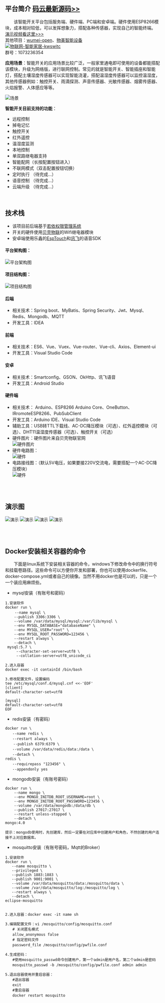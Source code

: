 
## 平台简介 [码云最新源码>>](https://gitee.com/kerwincui/kwswitch)

　　该智能开关平台包括服务端、硬件端、PC端和安卓端。硬件使用ESP8266模块，成本相对较低，可以发挥想象力，搭配各种传感器，实现自己的智能终端。<br />
  [演示视频看这里>>>](https://www.bilibili.com/video/BV1Qg4y1q7nk?from=search&seid=16334091011357696233)<br />
其他项目：[wumei-open](https://gitee.com/kerwincui/wumei-open)、[物美智能设备](http://wumei.live/) <br />
<a target="_blank" href="https://qm.qq.com/cgi-bin/qm/qr?k=P_oc91N6KC39zp2PEV_-BY3xMnAokeZ8&jump_from=webapi"><img border="0" src="//pub.idqqimg.com/wpa/images/group.png" alt="物联网-智能家居-kwswitc" title="物联网-智能家居-kwswitc"></a> <br />
群号：1073236354

**应用场景**：智能开关的应用场景比较广泛，一般家里通电即可使用的设备都能搭配该模块，升级为网络版，进行联网控制。常见的就是智能开关、智能插座和智能灯，搭配土壤湿度传感器可以实现智能浇灌，搭配温湿度传感器可以监控温湿度，其他传感器例如：触控开关、雨滴探测、声音传感器、光敏传感器、烟雾传感器、火焰报警、人体感应等等。

![场景](https://gitee.com/kerwincui/kwswitch/raw/master/document/0.png)
  
**智能开关目前支持的功能**：
- 远程控制
- 掉电记忆
- 触控开关
- 红外遥控
- 温湿度监测
- 本地控制
- 单双路继电器支持
- 智能配网（长按配置按钮进入）
- 不联网模式（双击配置按钮切换）
- 定时执行 （待完成...）
- 语音控制 （待完成...）
- 云端升级 （待完成...）
    
<br /> 
 
## 技术栈
* 该项目前后端基于[若依权限管理系统](https://gitee.com/y_project/RuoYi-Vue)
* 开关的硬件使用[贝壳物联](https://www.bigiot.net/)的Wifi继电器模块
* 安卓端使用乐鑫的[EspTouch](https://github.com/EspressifApp/EsptouchForAndroid)和[讯飞](https://www.xfyun.cn/)的语音SDK   
    
    
#### 平台架构图：
![平台架构图](https://gitee.com/kerwincui/kwswitch/raw/master/document/1.png)  

#### 项目结构图：
![项目结构图](https://gitee.com/kerwincui/kwswitch/raw/master/document/01.png) 
    
#### 后端
* 相关技术：Spring boot、MyBatis、Spring Security、Jwt、Mysql、Redis、Mongodb、MQTT
* 开发工具：IDEA
    
#### 前端
* 相关技术：ES6、Vue、Vuex、Vue-router、Vue-cli、Axios、Element-ui
* 开发工具：Visual Studio Code
    
#### 安卓
* 相关技术：Smartconfig、GSON、OkHttp、讯飞语音
* 开发工具：Android Studio
    
#### 硬件端
* 相关技术： Arduino、ESP8266 Arduino Core、OneButton、IRromoteESP8266、PubSubClient
* 开发工具：Arduino IDE、Visual Studio Code
* 辅助工具：USB转TTL下载线、AC-DC降压模块（可选）、红外遥控模块（可选）、DHT11温湿度传感器（可选）、触控开关（可选）
* 硬件图片：硬件图片来自贝壳物联官网<br />
![硬件图片](https://gitee.com/kerwincui/kwswitch/raw/master/document/2.jpg)
* 硬件电路图：<br />
![硬件](https://gitee.com/kerwincui/kwswitch/raw/master/document/3.jpg)    
* 电路接线图：（默认5V电压，如果要接220V交流电，需要搭配一个AC-DC降压模块）<br />
![硬件](https://gitee.com/kerwincui/kwswitch/raw/master/document/4.png)
   
<br /><br />  
## 演示图
![演示](https://gitee.com/kerwincui/kwswitch/raw/master/document/5.png)
![演示](https://gitee.com/kerwincui/kwswitch/raw/master/document/6.png)
![演示](https://gitee.com/kerwincui/kwswitch/raw/master/document/7.png)
![演示](https://gitee.com/kerwincui/kwswitch/raw/master/document/8.jpg)

<br /><br />
## Docker安装相关容器的命令
　　下面是linux系统下安装相关容器的命令，windows下修改命令中的换行符号和挂载卷路径。这些命令可以方便你开发和部署，你也可以使用dockerfile、docker-compose.yml或者自己的镜像。当然不用docker也是可以的，只是一个一个装应用麻烦些。

  
* mysql安装（有账号和密码）
```
1.安装软件
docker run \
　　 --name mysql \
    --publish 3306:3306 \
    --volume /var/data/mysql/mysql:/var/lib/mysql \
    --env MYSQL_DATABASE="databaseName" \
    --env MYSQL_USER="root" \
    --env MYSQL_ROOT_PASSWORD=123456 \
    --restart always \
    --detach \
 mysql:5.7 \
     --character-set-server=utf8 \
     --collation-server=utf8_unicode_ci 

2.进入容器
docker exec -it containId /bin/bash

3.修改配置文件，设置编码
tee /etc/mysql/conf.d/mysql.cnf <<-'EOF'
[client]
default-character-set=utf8
 
[mysql]
default-character-set=utf8
EOF
```

* redis安装（有密码）
```
docker run \
　　--name redis \
　　--restart always \
 　 --publish 6379:6379 \
　　--volume /var/data/redis/data:/data \
　　--detach \　
redis \
　　--requirepass "123456" \
　　--appendonly yes
```

* mongodb安装（有账号密码）
```
docker run \
    --name mongo \
    --env MONGO_INITDB_ROOT_USERNAME=root \
    --env MONGO_INITDB_ROOT_PASSWORD=123456 \
    --volume /var/data/mongodb:/data/db \
    --publish 27017:27017 \
    --restart unless-stopped \
    --detach \
mongo:4.0

提示：mongodb使用时，先创建库，然后一定要在对应库中创建用户和角色，不然创建的用户连接不上对应数据库。
```

* mosquitto安装（有账号密码，Mqtt的Broker）
```
1.安装软件
docker run \
   --name mosquitto \
   --privileged \
   --publish 1883:1883 \
   --publish 9001:9001 \
   --volume /var/data/mosquitto/data:/mosquitto/data \
   --volume /var/data/mosquitto/log:/mosquitto/log \
   --restart always \
   --detach \
eclipse-mosquitto
 

2.进入容器：docker exec -it name sh

3.编辑配置文件：vi /mosquitto/config/mosquitto.conf
　　# 关闭匿名模式
　　allow_anonymous false
　　# 指定密码文件
　　password_file /mosquitto/config/pwfile.conf

4.生成密码：
　　#使用mosquitto_passwd命令创建用户，第一个admin是用户名，第二个admin是密码
　　mosquitto_passwd -b /mosquitto/config/pwfile.conf admin admin

5.退出容器使用并重启容器：
　　#退出容器
　　exit
　　#重启容器
　　docker restart mosquitto
```









